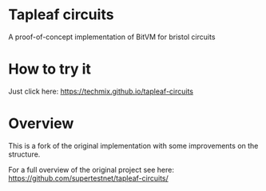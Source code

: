 # Tapleaf circuits
A proof-of-concept implementation of BitVM for bristol circuits

# How to try it

Just click here: https://techmix.github.io/tapleaf-circuits

# Overview

This is a fork of the original implementation with some improvements on the structure.

For a full overview of the original project see here: https://github.com/supertestnet/tapleaf-circuits/